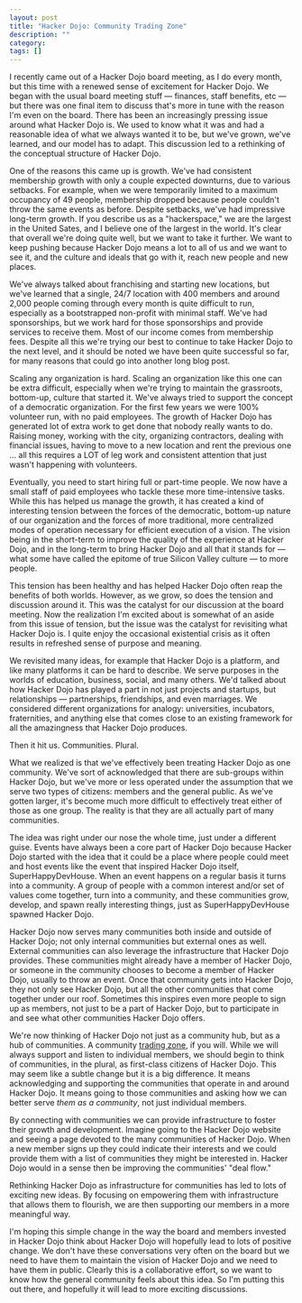 ```yaml
---
layout: post
title: "Hacker Dojo: Community Trading Zone"
description: ""
category: 
tags: []
---
```

I recently came out of a Hacker Dojo board meeting, as I do every month, but this time with a renewed sense of excitement for Hacker Dojo. We began with the usual board meeting stuff &mdash; finances, staff benefits, etc &mdash; but there was one final item to discuss that's more in tune with the reason I'm even on the board. There has been an increasingly pressing issue around what Hacker Dojo is. We used to know what it was and had a reasonable idea of what we always wanted it to be, but we've grown, we've learned, and our model has to adapt. This discussion led to a rethinking of the conceptual structure of Hacker Dojo.

One of the reasons this came up is growth. We've had consistent membership growth with only a couple expected downturns, due to various setbacks. For example, when we were temporarily limited to a maximum occupancy of 49 people, membership dropped because people couldn't throw the same events as before. Despite setbacks, we've had impressive long-term growth. If you describe us as a "hackerspace," we are the largest in the United Sates, and I believe one of the largest in the world. It's clear that overall we're doing quite well, but we want to take it further. We want to keep pushing because Hacker Dojo means a lot to all of us and we want to see it, and the culture and ideals that go with it, reach new people and new places. 

We've always talked about franchising and starting new locations, but we've learned that a single, 24/7 location with 400 members and around 2,000 people coming through every month is quite difficult to run, especially as a bootstrapped non-profit with minimal staff. We've had sponsorships, but we work hard for those sponsorships and provide services to receive them. Most of our income comes from membership fees. Despite all this we're trying our best to continue to take Hacker Dojo to the next level, and it should be noted we have been quite successful so far, for many reasons that could go into another long blog post.

Scaling any organization is hard. Scaling an organization like this one can be extra difficult, especially when we're trying to maintain the grassroots, bottom-up, culture that started it. We've always tried to support the concept of a democratic organization. For the first few years we were 100% volunteer run, with no paid employees. The growth of Hacker Dojo has generated lot of extra work to get done that nobody really wants to do. Raising money, working with the city, organizing contractors, dealing with financial issues, having to move to a new location and rent the previous one ... all this requires a LOT of leg work and consistent attention that just wasn't happening with volunteers. 

Eventually, you need to start hiring full or part-time people. We now have a small staff of paid employees who tackle these more time-intensive tasks. While this has helped us manage the growth, it has created a kind of interesting tension between the forces of the democratic, bottom-up nature of our organization and the forces of more traditional, more centralized modes of operation necessary for efficient execution of a vision. The vision being in the short-term to improve the quality of the experience at Hacker Dojo, and in the long-term to bring Hacker Dojo and all that it stands for &mdash; what some have called the epitome of true Silicon Valley culture &mdash; to more people. 

This tension has been healthy and has helped Hacker Dojo often reap the benefits of both worlds. However, as we grow, so does the tension and discussion around it. This was the catalyst for our discussion at the board meeting. Now the realization I'm excited about is somewhat of an aside from this issue of tension, but the issue was the catalyst for revisiting what Hacker Dojo is. I quite enjoy the occasional existential crisis as it often results in refreshed sense of purpose and meaning. 

We revisited many ideas, for example that Hacker Dojo is a platform, and like many platforms it can be hard to describe. We serve purposes in the worlds of education, business, social, and many others. We'd talked about how Hacker Dojo has played a part in not just projects and startups, but relationships &mdash; partnerships, friendships, and even marriages. We considered different organizations for analogy: universities, incubators, fraternities, and anything else that comes close to an existing framework for all the amazingness that Hacker Dojo produces. 

Then it hit us. Communities. Plural. 

What we realized is that we've effectively been treating Hacker Dojo as one community. We've sort of acknowledged that there are sub-groups within Hacker Dojo, but we've more or less operated under the assumption that we serve two types of citizens: members and the general public. As we've gotten larger, it's become much more difficult to effectively treat either of those as one group. The reality is that they are all actually part of many communities. 

The idea was right under our nose the whole time, just under a different guise. Events have always been a core part of Hacker Dojo because Hacker Dojo started with the idea that it could be a place where people could meet and host events like the event that inspired Hacker Dojo itself, SuperHappyDevHouse. When an event happens on a regular basis it turns into a community. A group of people with a common interest and/or set of values come together, turn into a community, and these communities grow, develop, and spawn really interesting things, just as SuperHappyDevHouse spawned Hacker Dojo. 

Hacker Dojo now serves many communities both inside and outside of Hacker Dojo; not only internal communities but external ones as well. External communities can also leverage the infrastructure that Hacker Dojo provides. These communities might already have a member of Hacker Dojo, or someone in the community chooses to become a member of Hacker Dojo, usually to throw an event. Once that community gets into Hacker Dojo, they not only see Hacker Dojo, but all the other communities that come together under our roof. Sometimes this inspires even more people to sign up as members, not just to be a part of Hacker Dojo, but to participate in and see what other communities Hacker Dojo offers.

We're now thinking of Hacker Dojo not just as a community hub, but as a hub of communities. A community [trading zone](http://en.wikipedia.org/wiki/Trading_zones), if you will. While we will always support and listen to individual members, we should begin to think of communities, in the plural, as first-class citizens of Hacker Dojo. This may seem like a subtle change but it is a big difference. It means acknowledging and supporting the communities that operate in and around Hacker Dojo. It means going to those communities and asking how we can better serve *them as a community*, not just individual members.

By connecting with communities we can provide infrastructure to foster their growth and development. Imagine going to the Hacker Dojo website and seeing a page devoted to the many communities of Hacker Dojo. When a new member signs up they could indicate their interests and we could provide them with a list of communities they might be interested in. Hacker Dojo would in a sense then be improving the communities' "deal flow."

Rethinking Hacker Dojo as infrastructure for communities has led to lots of exciting new ideas. By focusing on empowering them with infrastructure that allows them to flourish, we are then supporting our members in a more meaningful way. 

I'm hoping this simple change in the way the board and members invested in Hacker Dojo think about Hacker Dojo will hopefully lead to lots of positive change. We don't have these conversations very often on the board but we need to have them to maintain the vision of Hacker Dojo and we need to have them in public. Clearly this is a collaborative effort, so we want to know how the general community feels about this idea. So I'm putting this out there, and hopefully it will lead to more exciting discussions.



